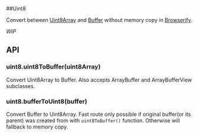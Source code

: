 ##Uint8

Convert between [Uint8Array](https://developer.mozilla.org/en-US/docs/JavaScript/Typed_arrays/Uint8Array) and [Buffer](http://nodejs.org/api/buffer.html) without memory copy in [Browserify](https://github.com/substack/node-browserify).

*WIP*

## API

### uint8.uint8ToBuffer(uint8Array)

Convert Uint8Array to Buffer.
Also accepts ArrayBuffer and ArrayBufferView subclasses.

### uint8.bufferToUint8(buffer)

Convert Buffer to Uint8Array.
Fast route only possible if original buffer(or its parent) was created from with `uint8ToBuffer()` function. Otherwise will fallback to memory copy.
